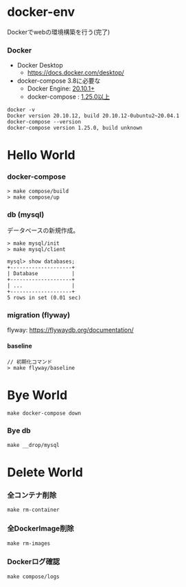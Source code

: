 # docker-env
Dockerでwebの環境構築を行う(完了)

### Docker

- Docker Desktop
  - https://docs.docker.com/desktop/
- docker-compose 3.8に必要な
  - Docker Engine: [20.10.1+](https://docs.docker.com/compose/compose-file/)
  - docker-compose : [1.25.0以上](https://docs.docker.com/compose/release-notes/#1255)

```
docker -v
Docker version 20.10.12, build 20.10.12-0ubuntu2~20.04.1
docker-compose --version
docker-compose version 1.25.0, build unknown
```

# Hello World

### docker-compose
```
> make compose/build
> make compose/up
```

### db (mysql)

データベースの新規作成。
```
> make mysql/init
> make mysql/client

mysql> show databases;
+--------------------+
| Database           |
+--------------------+
| ...                |
+--------------------+
5 rows in set (0.01 sec)

```

### migration (flyway)

flyway: https://flywaydb.org/documentation/

#### baseline
```
// 初期化コマンド
> make flyway/baseline
```

# Bye World
```
make docker-compose down
```

### Bye db
```
make __drop/mysql
```

# Delete World
### 全コンテナ削除
```
make rm-container
```

### 全DockerImage削除
```
make rm-images
```

### Dockerログ確認
```
make compose/logs
```
